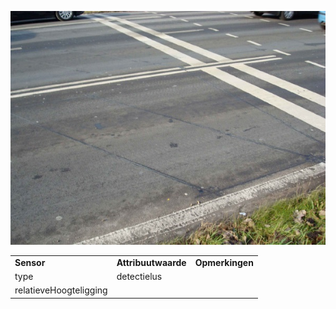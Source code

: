 ![](media/935732c3963e26a4e53c61a34bb919efbd6fdeab.jpg)

|                        |                     |                 |
|------------------------|---------------------|-----------------|
| **Sensor**             | **Attribuutwaarde** | **Opmerkingen** |
| type                   | detectielus         |                 |
| relatieveHoogteligging |                     |                 |
